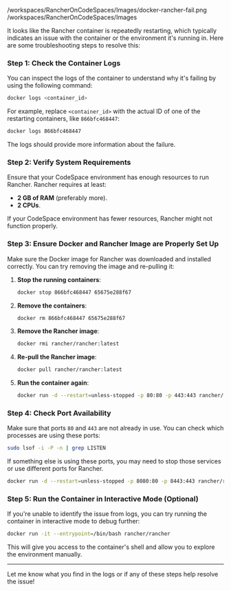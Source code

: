 /workspaces/RancherOnCodeSpaces/Images/docker-rancher-fail.png
/workspaces/RancherOnCodeSpaces/Images



It looks like the Rancher container is repeatedly restarting, which typically indicates an issue with the container or the environment it's running in. Here are some troubleshooting steps to resolve this:

### Step 1: Check the Container Logs
You can inspect the logs of the container to understand why it's failing by using the following command:

```bash
docker logs <container_id>
```

For example, replace `<container_id>` with the actual ID of one of the restarting containers, like `866bfc468447`:

```bash
docker logs 866bfc468447
```

The logs should provide more information about the failure.

### Step 2: Verify System Requirements
Ensure that your CodeSpace environment has enough resources to run Rancher. Rancher requires at least:
- **2 GB of RAM** (preferably more).
- **2 CPUs**.

If your CodeSpace environment has fewer resources, Rancher might not function properly.

### Step 3: Ensure Docker and Rancher Image are Properly Set Up
Make sure the Docker image for Rancher was downloaded and installed correctly. You can try removing the image and re-pulling it:

1. **Stop the running containers**:

   ```bash
   docker stop 866bfc468447 65675e288f67
   ```

2. **Remove the containers**:

   ```bash
   docker rm 866bfc468447 65675e288f67
   ```

3. **Remove the Rancher image**:

   ```bash
   docker rmi rancher/rancher:latest
   ```

4. **Re-pull the Rancher image**:

   ```bash
   docker pull rancher/rancher:latest
   ```

5. **Run the container again**:

   ```bash
   docker run -d --restart=unless-stopped -p 80:80 -p 443:443 rancher/rancher
   ```

### Step 4: Check Port Availability
Make sure that ports `80` and `443` are not already in use. You can check which processes are using these ports:

```bash
sudo lsof -i -P -n | grep LISTEN
```

If something else is using these ports, you may need to stop those services or use different ports for Rancher.

```bash
docker run -d --restart=unless-stopped -p 8080:80 -p 8443:443 rancher/rancher
```

### Step 5: Run the Container in Interactive Mode (Optional)
If you're unable to identify the issue from logs, you can try running the container in interactive mode to debug further:

```bash
docker run -it --entrypoint=/bin/bash rancher/rancher
```

This will give you access to the container's shell and allow you to explore the environment manually.

---

Let me know what you find in the logs or if any of these steps help resolve the issue!